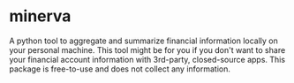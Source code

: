 # minerva
A python tool to aggregate and summarize financial information locally on your personal machine.
This tool might be for you if you don't want to share your financial account information with 3rd-party, closed-source apps. This package is free-to-use and does not collect any information.